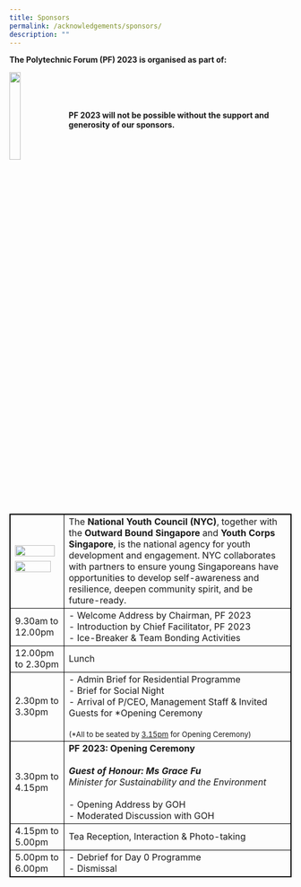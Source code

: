 ```yaml
---
title: Sponsors
permalink: /acknowledgements/sponsors/
description: ""
---
```

**The Polytechnic Forum (PF) 2023 is organised as part of:**

<a href="https://www.moe.gov.sg/news/press-releases/20230530-lee-kuan-yew-centennial-fund-launched-to-support-about-2000-students-annually-through-scholarships-and-programmes"><img style="float: left; width: 20%; margin-right: 1%; margin-bottom: 0.5em;" src="https://hosting.photobucket.com/images/i/tracyng81/SYLP_Colored-01.png?width=320&amp;height=320&amp;fit=bounds"></a>
<br>
<br>
<br>
<br>
**PF 2023 will not be possible without the support and generosity of our sponsors.**

<style>
table, th, td {
  border:1px solid black;
}
</style>

<table style="width:100%">
  <tbody><tr>
  </tr>
  <tr>
    <td><a href="https://www.nyc.gov.sg/"><img style="float: left; width: 95%; margin-right: 1%; margin-bottom: 0.5em;" src="https://hosting.photobucket.com/images/i/tracyng81/NYC.png?width=320&amp;height=320&amp;fit=bounds"></a><br><a href="https://www.youthcorps.gov.sg/"><img style="float: left; width: 90%; margin-right: 1%; margin-bottom: 0.5em;" src="https://hosting.photobucket.com/images/i/tracyng81/YCS_4C_black_words.png?width=320&amp;height=320&amp;fit=bounds"></a></td>
		<td>The <b>National Youth Council (NYC)</b>, together with the <b>Outward Bound Singapore</b> and <b>Youth Corps Singapore</b>, is the national agency for youth development and engagement. NYC collaborates with partners to ensure young Singaporeans have opportunities to develop self-awareness and resilience, deepen community spirit, and be future-ready.</td>
  </tr>
  <tr>
    <td>9.30am to 12.00pm</td>
    <td>- Welcome Address by Chairman, PF 2023<br>- Introduction by Chief Facilitator, PF 2023<br>- Ice-Breaker &amp; Team Bonding Activities</td>
  </tr>
		<tr>
    <td>12.00pm to 2.30pm</td>
    <td>Lunch</td>
  </tr>
  <tr>
		<td>2.30pm to 3.30pm</td>
    <td>- Admin Brief for Residential Programme<br>- Brief for Social Night<br>- Arrival of P/CEO, Management Staff &amp; Invited Guests for *Opening Ceremony<br><br><font size="-1">(*All to be seated by <u>3.15pm</u> for Opening Ceremony)</font></td>
  </tr>
		<tr>
			<td>3.30pm to 4.15pm</td>
			<td><b>PF 2023: Opening Ceremony</b><br><br><b><i>Guest of Honour: Ms Grace Fu</i></b><br><i>Minister for Sustainability and the Environment</i><br><br>- Opening Address by GOH<br>- Moderated Discussion with GOH</td>
  </tr>
		<tr>
			<td>4.15pm to 5.00pm</td>
    <td>Tea Reception, Interaction &amp; Photo-taking</td>
  </tr>
  <tr>
		<td>5.00pm to 6.00pm</td>
    <td>- Debrief for Day 0 Programme<br>- Dismissal</td>
  </tr>
  <tr>
</tr></tbody></table>